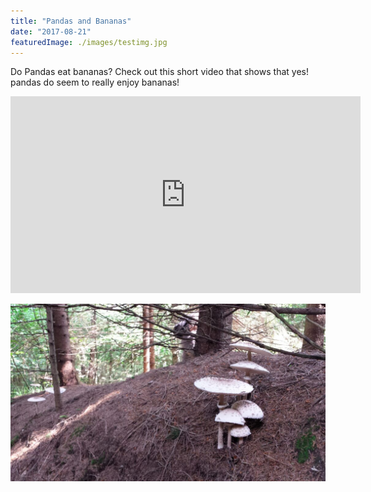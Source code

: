 ```yaml
---
title: "Pandas and Bananas"
date: "2017-08-21"
featuredImage: ./images/testimg.jpg
---
```


Do Pandas eat bananas? Check out this short video that shows that yes! pandas do seem to really enjoy bananas!

<iframe width="560" height="315" src="https://www.youtube.com/embed/4SZl1r2O_bY" frameborder="0" allowfullscreen></iframe>

![Hopper The Rabbit](./images/bodyimg.jpg)
